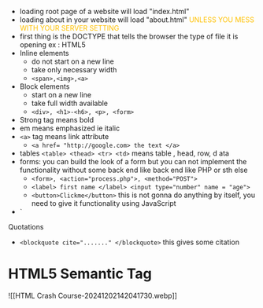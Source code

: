 
- loading root page of a website will load "index.html"
- loading about in your website will load "about.html" <span style="color:rgb(255, 192, 0)">UNLESS YOU MESS WITH YOUR SERVER SETTING</span> 
- first thing is the DOCTYPE that tells the browser the type of file it is opening ex : HTML5
- Inline elements 
	- do not start on a new line
	- take only necessary width
	- `<span>,<img>,<a>`
- Block elements
	- start on a new line
	- take full width available
	- `<div>, <h1>-<h6>, <p>, <form>`
- Strong tag means bold
- em means emphasized ie italic
- `<a>` tag means link attribute
	- `<a href= "http://google.com> the text </a>`
- tables `<table> <thead> <tr> <td>` means table , head, row, d ata
- forms: you can build the look of a form but you can not implement the functionality without some back end like back end like PHP or sth else
	- `<form>, <action="process.php">, <method="POST">`
	- `<label> first name </label> <input type="number" name = "age">`
	- `<button>Clickme</button>` this is not gonna do anything by itself, you need to give it functionality using JavaScript
- `<img>

Quotations
- `<blockquote cite="......." </blockquote>` this gives some citation


# HTML5 Semantic Tag
![[HTML Crash Course-20241202142041730.webp]]
